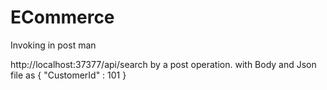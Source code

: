# ECommerce

Invoking in post man

http://localhost:37377/api/search
by a post operation. with Body and Json file as
{
    "CustomerId" : 101
}